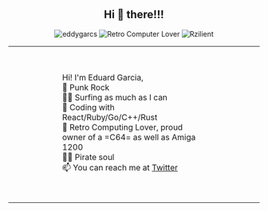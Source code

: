 
<!--
**eddygarcas/eddygarcas** is a ✨ _special_ ✨ repository because its `README.md` (this file) appears on your GitHub profile.

Here are some ideas to get you started:

- 🔭 I’m currently working on ...
- 🌱 I’m currently learning ...
- 👯 I’m looking to collaborate on ...
- 🤔 I’m looking for help with ...
- 💬 Ask me about ...
- 📫 How to reach me: ...
- 😄 Pronouns: ...
- ⚡ Fun fact: ...
-->
<center>
<h2>Hi 👋 there!!! </h2>
<p> 
<img src="https://komarev.com/ghpvc/?username=eddygarcas" alt="eddygarcs" />
<img src='https://img.shields.io/badge/Retro%20Computer-%F0%9F%92%99-brightgreen' alt='Retro Computer Lover'> 
<img src='https://img.shields.io/badge/Works%20at-%20Rzilient-important' alt='Rzilient'/>
</p>

<table>
  <tr>
   <td>
<p align='left' class='intro' style='margin: 50px 100px;'>
 Hi! I'm Eduard Garcia,<br>
 📢 Punk Rock<br>
 🏄‍♂️ Surfing as much as I can<br>
 💎 Coding with React/Ruby/Go/C++/Rust<br>
 💾 Retro Computing Lover, proud owner of a =C64= as well as Amiga 1200<br>
 🏴‍☠️ Pirate soul<br>
 📫 You can reach me at <a href="https://twitter.com/egarciacastello">Twitter</a>
 </p>
    
   </td>
   <td>
     <picture>
       <source 
          srcset="https://github-readme-stats.vercel.app/api/top-langs/?username=eddygarcas&theme=dark&langs_count=8&layout=compact"
    media="(prefers-color-scheme: dark)"/>
     </picture>

   </td>
  </tr>
  </table>
 



